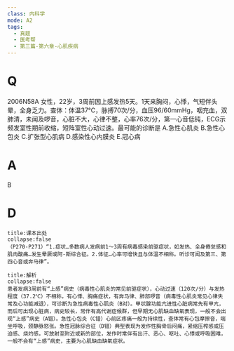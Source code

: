 ```yaml
---
class: 内科学
mode: A2
tags:
  - 真题
  - 医考帮
  - 第三篇-第六章-心肌疾病
---
```


# Q
2006N58A 女性，22岁，3周前因上感发热5天。1天来胸闷，心悸，气短伴头晕，全身乏力。查体：体温37℃，脉搏70次/分，血压96/60mmHg，咽充血，双肺清，未闻及啰音，心脏不大，心律不整，心率76次/分，第一心音低钝，ECG示频发室性期前收缩，短阵室性心动过速。最可能的诊断是
A.急性心肌炎
B.急性心包炎
C.扩张型心肌病
D.感染性心内膜炎
E.冠心病

# A
B
# D
```ad-note
title:课本出处
collapse:false
（P270-P271）“1.症状…多数病人发病前1～3周有病毒感染前驱症状，如发热、全身倦怠感和肌肉酸痛…发生晕厥或阿-斯综合征。2.体征…心率可增快且与体温不相称。听诊可闻及第三、第四心音或奔马律”。
```

```ad-summary
title:解析
collapse:false
患者发病3周前有“上感”病史（病毒性心肌炎的常见前驱症状），心动过速（120次/分）与发热程度（37.2℃）不相称，有心悸、胸痛症状，有奔马律、肺部啰音（病毒性心肌炎常见心律失常及心功能减退），可诊断为急性病毒性心肌炎（B对）。甲状腺功能亢进性心脏病常先有甲亢，而后可出现心脏病，病史较长，常伴有高代谢症候群，但早期无心肌缺血缺氧表现，一般不会出现“上感”病史（A错）。急性心包炎（C错）心前区疼痛一般为持续性，查体常有心包摩擦音，端坐呼吸，颈静脉怒张。急性冠脉综合征（D错）典型表现为发作性胸骨后闷痛，紧缩压榨感或压迫感、烧灼感，可放射至附近或新的部位，发作时常伴有出汗、恶心、呕吐、心悸或呼吸困难，一般不会有“上感”病史，主要为心肌缺血缺氧症状。
```

